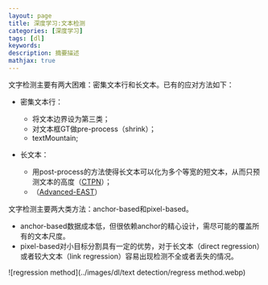 ```yaml
---
layout: page
title: 深度学习:文本检测
categories: [深度学习]
tags: [dl]
keywords: 
description: 摘要描述
mathjax: true
---
```


文字检测主要有两大困难：密集文本行和长文本。已有的应对方法如下：

* 密集文本行：
  * 将文本边界设为第三类；
  * 对文本框GT做pre-process（shrink）；
  * textMountain;

* 长文本：
  * 用post-process的方法使得长文本可以化为多个等宽的短文本，从而只预测文本的高度（[CTPN](<https://github.com/eragonruan/text-detection-ctpn>)）；
  * （[Advanced-EAST](<https://github.com/huoyijie/AdvancedEAST>)）

文字检测主要两大类方法：anchor-based和pixel-based。

* anchor-based数据成本低，但很依赖anchor的精心设计，需尽可能的覆盖所有的文本尺度。
* pixel-based对小目标分割具有一定的优势，对于长文本（direct regression）或者较大文本（link regression）容易出现检测不全或者丢失的情况。

![regression method](../images/dl/text detection/regress method.webp)